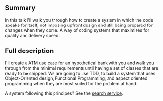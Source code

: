 ## Summary

In this talk I'll walk you through how to create a system in which the
code speaks for itself, not imposing upfront design and still being
prepared for changes when they come. A way of coding systems that
maximizes for quality and delivery speed.

## Full description

I'll create a ATM use case for an hypothetical bank with you and walk
you through from the minimal requirements until having a set of classes
that are ready to be shipped. We are going to use TDD, to build a system
that uses Object-Oriented design, Functional Programming, and aspect
oriented programming when they are most suited for the problem at hand.

A system following this principes? See the [search service](https://github.com/getyourguide/search).
